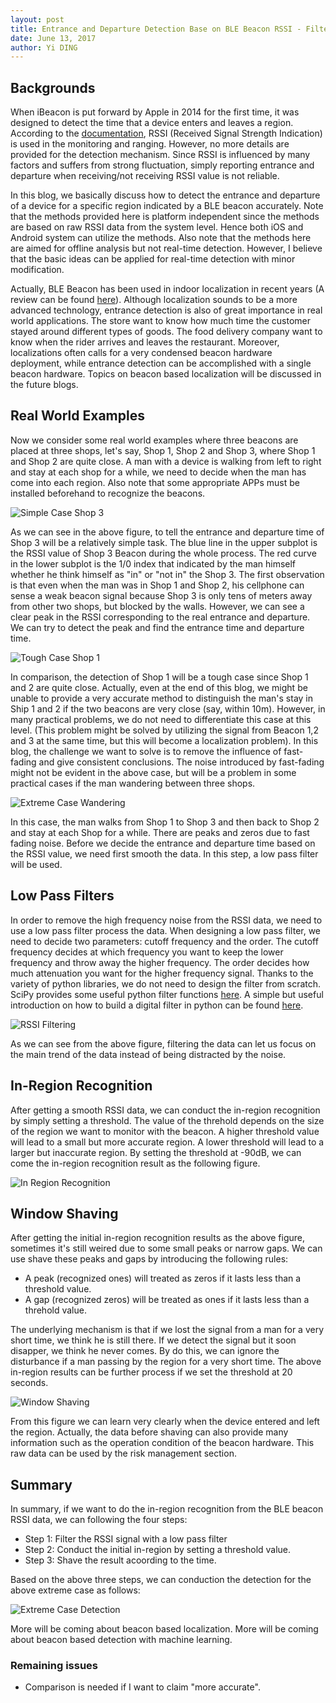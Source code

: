 ```yaml
--- 
layout: post
title: Entrance and Departure Detection Base on BLE Beacon RSSI - Filtering and Truncating
date: June 13, 2017
author: Yi DING
---
```


[comment]: # (This blog compose the SIGNAL PROCESSING or LOCALIZATION section of future paper)

## Backgrounds
When iBeacon is put forward by Apple in 2014 for the first time, it was designed to detect the time that a device enters and leaves a region. According to the [documentation](https://developer.apple.com/ibeacon/Getting-Started-with-iBeacon.pdf),  RSSI (Received Signal Strength Indication) is used in the monitoring and ranging. However, no more details are provided for the detection mechanism. Since RSSI is influenced by many factors and suffers from strong fluctuation, simply reporting entrance and departure when receiving/not receiving RSSI value is not reliable. 

In this blog, we basically discuss how to detect the entrance and departure of a device for a specific region indicated by a BLE beacon accurately. Note that the methods provided here is platform independent since the methods are based on raw RSSI data from the system level. Hence both iOS and Android system can utilize the methods. Also note that the methods here are aimed for offline analysis but not real-time detection. However, I believe that the basic ideas can be applied for real-time detection with minor modification.

Actually, BLE Beacon has been used in indoor localization in recent years (A review can be found [here](https://dymodi.github.io/Research/Beacon-Localization-Related-Works)). Although localization sounds to be a more advanced technology, entrance detection is also of great importance in real world applications. The store want to know how much time the customer stayed around different types of goods. The food delivery company want to know when the rider arrives and leaves the restaurant. Moreover, localizations often calls for a very condensed beacon hardware deployment, while entrance detection can be accomplished with a single beacon hardware. Topics on beacon based localization will be discussed in the future blogs.

## Real World Examples
Now we consider some real world examples where three beacons are placed at three shops, let's say, Shop 1, Shop 2 and Shop 3, where Shop 1 and Shop 2 are quite close. A man with a device is walking from left to right and stay at each shop for a while, we need to decide when the man has come into each region. Also note that some appropriate APPs must be installed beforehand to recognize the beacons.

![Simple Case Shop 3](figures/beacon-detection-simple-case-shop3.png)

As we can see in the above figure, to tell the entrance and departure time of Shop 3 will be a relatively simple task. The blue line in the upper subplot is the RSSI value of Shop 3 Beacon during the whole process. The red curve in the lower subplot is the 1/0 index that indicated by the man himself whether he think himself as "in" or "not in" the Shop 3. The first observation is that even when the man was in Shop 1 and Shop 2, his cellphone can sense a weak beacon signal because Shop 3 is only tens of meters away from other two shops, but blocked by the walls. However, we can see a clear peak in the RSSI corresponding to the real entrance and departure. We can try to detect the peak and find the entrance time and departure time.

![Tough Case Shop 1](figures/beacon-detection-simple-case-shop1.png)

In comparison, the detection of Shop 1 will be a tough case since Shop 1 and 2 are quite close. Actually, even at the end of this blog, we might be unable to provide a very accurate method to distinguish the man's stay in Ship 1 and 2 if the two beacons are very close (say, within 10m). However, in many practical problems, we do not need to differentiate this case at this level. (This problem might be solved by utilizing the signal from Beacon 1,2 and 3 at the same time, but this will become a localization problem). In this blog, the challenge we want to solve is to remove the influence of fast-fading and give consistent conclusions. The noise introduced by fast-fading might not be evident in the above case, but will be a problem in some practical cases if the man wandering between three shops. 

![Extreme Case Wandering](figures/beacon-detection-wandering.png)

In this case, the man walks from Shop 1 to Shop 3 and then back to Shop 2 and stay at each Shop for a while. There are peaks and zeros due to fast fading noise. Before we decide the entrance and departure time based on the RSSI value, we need first smooth the data. In this step, a low pass filter will be used.


## Low Pass Filters
In order to remove the high frequency noise from the RSSI data, we need to use a low pass filter process the data. When designing a low pass filter, we need to decide two parameters: cutoff frequency and the order. The cutoff frequency decides at which frequency you want to keep the lower frequency and throw away the higher frequency. The order decides how much attenuation you want for the higher frequency signal. Thanks to the variety of python libraries, we do not need to design the filter from scratch. SciPy provides some useful python filter functions [here](https://docs.scipy.org/doc/scipy/reference/generated/scipy.signal.lfilter.html#scipy.signal.lfilter). A simple but useful introduction on how to build a digital filter in python can be found [here](https://stackoverflow.com/questions/12093594/how-to-implement-band-pass-butterworth-filter-with-scipy-signal-butter).

![RSSI Filtering](figures/rssi-filtering.png)

As we can see from the above figure, filtering the data can let us focus on the main trend of the data instead of being distracted by the noise.

## In-Region Recognition
After getting a smooth RSSI data, we can conduct the in-region recognition by simply setting a threshold. The value of the threhold depends on the size of the region we want to monitor with the beacon. A higher threshold value will lead to a small but more accurate region. A lower threshold will lead to a larger but inaccurate region. By setting the threshold at -90dB, we can come the in-region recognition result as the following figure.

![In Region Recognition](figures/in-region-recognition.png)

## Window Shaving
After getting the initial in-region recognition results as the above figure, sometimes it's still weired  due to some small peaks or narrow gaps. We can use shave these peaks and gaps by introducing the following rules:
 - A peak (recognized ones) will treated as zeros if it lasts less than a threshold value.
 - A gap (recognized zeros) will be treated as ones if it lasts less than a threhold value.

The underlying mechanism is that if we lost the signal from a man for a very short time, we think he is still there. If we detect the signal but it soon disapper, we think he never comes. By do this, we can ignore the disturbance if a man passing by the region for a very short time. The above in-region results can be further process if we set the threshold at 20 seconds.

![Window Shaving](figures/shaved-in-region.png)

From this figure we can learn very clearly when the device entered and left the region. Actually, the data before shaving can also provide many information such as the operation condition of the beacon hardware. This raw data can be used by the risk management section.

## Summary
In summary, if we want to do the in-region recognition from the BLE beacon RSSI data, we can following the four steps:
- Step 1: Filter the RSSI signal with a low pass filter
- Step 2: Conduct the initial in-region by setting a threshold value.
- Step 3: Shave the result acoording to the time.
 
Based on the above three steps, we can conduction the detection for the above extreme case as follows:

![Extreme Case Detection](figures/extreme-case-detection.png)

More will be coming about beacon based localization.
More will be coming about beacon based detection with machine learning.


### Remaining issues
- Comparison is needed if I want to claim "more accurate".